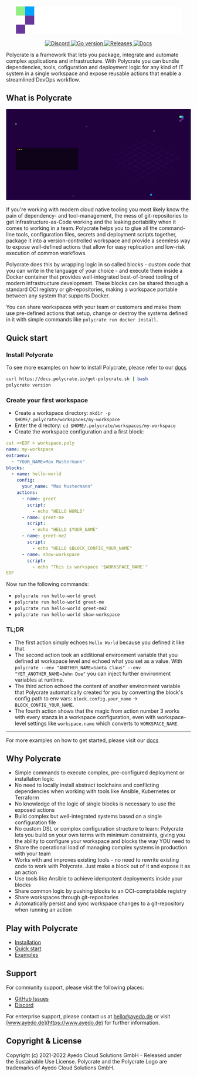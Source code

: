 <p align="center">
    <img src="https://raw.githubusercontent.com/polycrate/polycrate/main/logo.svg?sanitize=true"
        height="75">
</p>

<p align="center">
  <a href="https://discord.gg/8cQZfXWeXP" alt="Discord">
    <img src="https://img.shields.io/discord/971467892447146057?logo=discord" alt="Discord" />
  </a>
  <a href="https://github.com/polycrate/polycrate/blob/main/go.mod" alt="Go version">
    <img src="https://img.shields.io/github/go-mod/go-version/polycrate/polycrate" alt="Go version" />
  </a>
  <a href="https://github.com/polycrate/polycrate/releases" alt="Releases">
    <img src="https://img.shields.io/github/v/release/polycrate/polycrate" alt="Releases" />
  </a>
  <a href="https://docs.polycrate.io" alt="Docs">
    <img src="https://api.netlify.com/api/v1/badges/67a4a921-cfbb-442d-ae7c-a2f9439a4001/deploy-status" alt="Docs" />
  </a>
</p>

Polycrate is a framework that lets you package, integrate and automate complex applications and infrastructure. With Polycrate you can bundle dependencies, tools, cofiguration and deployment logic for any kind of IT system in a single workspace and expose reusable actions that enable a streamlined DevOps workflow.

## What is Polycrate

![Polycrate highlevel](docs/Polycrate-Gif-v5.gif)

If you're working with modern cloud native tooling you most likely know the pain of dependency- and tool-management, the mess of git-repositories to get Infrastructure-as-Code working and the leaking portability when it comes to working in a team. Polycrate helps you to glue all the command-line tools, configuration files, secrets and deployment scripts together, package it into a version-controlled workspace and provide a seemless way to expose well-defined actions that allow for easy replication and low-risk execution of common workflows.

Polycrate does this by wrapping logic in so called blocks - custom code that you can write in the language of your choice - and execute them inside a Docker container that provides well-integrated best-of-breed tooling of modern infrastructure development. These blocks can be shared through a standard OCI registry or git-repositories, making a workspace portable between any system that supports Docker.

You can share workspaces with your team or customers and make them use pre-defined actions that setup, change or destroy the systems defined in it with simple commands like `polycrate run docker install`.

## Quick start

### Install Polycrate

To see more examples on how to install Polycrate, please refer to our [docs](https://docs.polycrate.io/6_installation)

```bash
curl https://docs.polycrate.io/get-polycrate.sh | bash
polycrate version
```

### Create your first workspace

- Create a workspace directory: `mkdir -p $HOME/.polycrate/workspaces/my-workspace`
- Enter the directory: `cd $HOME/.polycrate/workspaces/my-workspace`
- Create the workspace configuration and a first block:

```yaml
cat <<EOF > workspace.poly
name: my-workspace
extraenv:
  - "YOUR_NAME=Max Mustermann"
blocks:
  - name: hello-world
    config:
      your_name: "Max Mustermann"
    actions:
      - name: greet
        script:
          - echo "HELLO WORLD"
      - name: greet-me
        script:
          - echo "HELLO $YOUR_NAME"
      - name: greet-me2
        script:
          - echo "HELLO $BLOCK_CONFIG_YOUR_NAME"
      - name: show-workspace
        script:
          - echo "This is workspace '$WORKSPACE_NAME'"
EOF
```

Now run the following commands:

- `polycrate run hello-world greet`
- `polycrate run hello-world greet-me`
- `polycrate run hello-world greet-me2`
- `polycrate run hello-world show-workspace`

### TL;DR

- The first action simply echoes `Hello World` because you defined it like that.
- The second action took an additional environment variable that you defined at workspace level and echoed what you set as a value. With `polycrate --env "ANOTHER_NAME=Santa Claus" --env "YET_ANOTHER_NAME=John Doe"` you can inject further environment variables at runtime.
- The third action echoed the content of another environment variable that Polycrate automatically created for you by converting the block's config path to env vars: `block.config.your_name` -> `BLOCK_CONFIG_YOUR_NAME`. 
- The fourth action shows that the magic from action number 3 works with every stanza in a workspace configuration, even with workspace-level settings like `workspace.name` which converts to `WORKSPACE_NAME`.

---

For more examples on how to get started, please visit our [docs](https://docs.polycrate.io/1_getting-started)

## Why Polycrate

- Simple commands to execute complex, pre-configured deployment or installation logic
- No need to locally install abstract toolchains and conflicting dependencies when working with tools like Ansible, Kubernetes or Terraform
- No knowledge of the logic of single blocks is necessary to use the exposed actions
- Build complex but well-integrated systems based on a single configuration file
- No custom DSL or complex configuration structure to learn: Polycrate lets you build on your own terms with minimum constraints, giving you the ability to configure your workspace and blocks the way YOU need to
- Share the operational load of managing complex systems in production with your team
- Works with and improves existing tools - no need to rewrite existing code to work with Polycrate. Just make a block out of it and expose it as an action
- Use tools like Ansible to achieve idempotent deployments inside your blocks
- Share common logic by pushing blocks to an OCI-comptabible registry
- Share workspaces through git-repositories
- Automatically persist and sync workspace changes to a git-repository when running an action

## Play with Polycrate

- [Installation](https://docs.polycrate.io/6_installation)
- [Quick start](https://docs.polycrate.io/1_getting-started)
- [Examples](https://docs.polycrate.io/examples)

## Support

For community support, please visit the following places:

- [GitHub Issues](https://github.com/polycrate/polycrate/issues)
- [Discord](https://discord.gg/8cQZfXWeXP)

For enterprise support, please contact us at [hello@ayedo.de](mailto:hello@ayedo.de) or visit [www.ayedo.de](https://www.ayedo.de) for further information.

## Copyright & License

Copyright (c) 2021-2022 Ayedo Cloud Solutions GmbH - Released under the Sustainable Use License. Polycrate and the Polycrate Logo are trademarks of Ayedo Cloud Solutions GmbH.